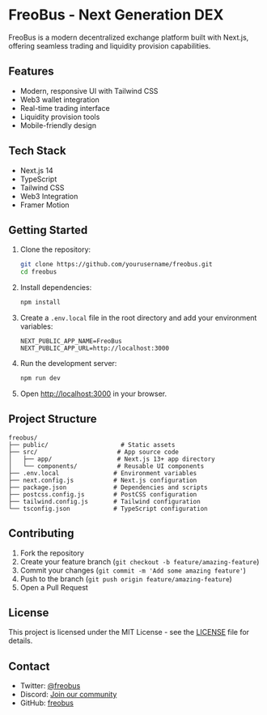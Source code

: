 # FreoBus - Next Generation DEX

FreoBus is a modern decentralized exchange platform built with Next.js, offering seamless trading and liquidity provision capabilities.

## Features

- Modern, responsive UI with Tailwind CSS
- Web3 wallet integration
- Real-time trading interface
- Liquidity provision tools
- Mobile-friendly design

## Tech Stack

- Next.js 14
- TypeScript
- Tailwind CSS
- Web3 Integration
- Framer Motion

## Getting Started

1. Clone the repository:
   ```bash
   git clone https://github.com/yourusername/freobus.git
   cd freobus
   ```

2. Install dependencies:
   ```bash
   npm install
   ```

3. Create a `.env.local` file in the root directory and add your environment variables:
   ```
   NEXT_PUBLIC_APP_NAME=FreoBus
   NEXT_PUBLIC_APP_URL=http://localhost:3000
   ```

4. Run the development server:
   ```bash
   npm run dev
   ```

5. Open [http://localhost:3000](http://localhost:3000) in your browser.

## Project Structure

```
freobus/
├── public/                    # Static assets
├── src/                      # App source code
│   ├── app/                  # Next.js 13+ app directory
│   └── components/           # Reusable UI components
├── .env.local               # Environment variables
├── next.config.js           # Next.js configuration
├── package.json             # Dependencies and scripts
├── postcss.config.js        # PostCSS configuration
├── tailwind.config.js       # Tailwind configuration
└── tsconfig.json            # TypeScript configuration
```

## Contributing

1. Fork the repository
2. Create your feature branch (`git checkout -b feature/amazing-feature`)
3. Commit your changes (`git commit -m 'Add some amazing feature'`)
4. Push to the branch (`git push origin feature/amazing-feature`)
5. Open a Pull Request

## License

This project is licensed under the MIT License - see the [LICENSE](LICENSE) file for details.

## Contact

- Twitter: [@freobus](https://twitter.com/freobus)
- Discord: [Join our community](https://discord.gg/freobus)
- GitHub: [freobus](https://github.com/freobus) 